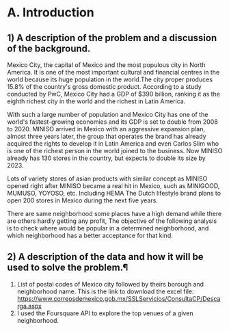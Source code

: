 # A. Introduction
## 1) A description of the problem and a discussion of the background.
Mexico City, the capital of Mexico and the most populous city in North America. It is one of the most important cultural and financial centres in the world because its huge population in the world.The city proper produces 15.8% of the country's gross domestic product. According to a study conducted by PwC, Mexico City had a GDP of $390 billion, ranking it as the eighth richest city in the world and the richest in Latin America.

With such a large number of population and Mexico City has one of the world's fastest-growing economies and its GDP is set to double from 2008 to 2020. MINISO arrived in Mexico with an aggressive expansion plan, almost three years later, the group that operates the brand has already acquired the rights to develop it in Latin America and even Carlos Slim who is one of the richest person in the world joined to the business. Now MINISO already has 130 stores in the country, but expects to double its size by 2023.

Lots of variety stores of asian products with similar concept as MINISO opened right after MINISO became a real hit in Mexico, such as MINIGOOD, MUMUSO, YOYOSO, etc. Including HEMA The Dutch lifestyle brand plans to open 200 stores in Mexico during the next five years.

There are same neighborhood some places have a high demand while there are others hardly getting any profit, The objective of the following analysis is to check where would be popular in a determined neighborhood, and which neighborhood has a better acceptance for that kind.

## 2) A description of the data and how it will be used to solve the problem.¶
1. List of postal codes of Mexico city followed by theirs borough and neighborhood name. This is the link to download the excel file: https://www.correosdemexico.gob.mx/SSLServicios/ConsultaCP/Descarga.aspx
2. I used the Foursquare API to explore the top venues of a given neighborhood.

